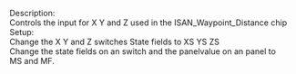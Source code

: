 Description:\
    Controls the input for X Y and Z used in the ISAN_Waypoint_Distance chip\
Setup:\
    Change the X Y and Z switches State fields to XS YS ZS\
    Change the state fields on an switch and the panelvalue on an panel to\
    MS and MF.